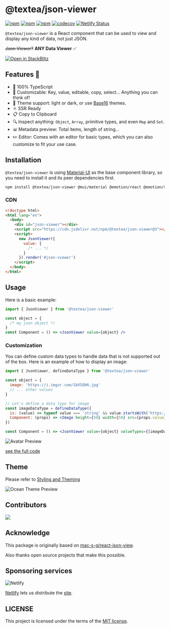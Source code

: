 # @textea/json-viewer

[![npm](https://img.shields.io/npm/v/@textea/json-viewer)](https://www.npmjs.com/package/@textea/json-viewer)
[![npm](https://img.shields.io/npm/dm/@textea/json-viewer.svg)](https://www.npmjs.com/package/@textea/json-viewer)
[![npm](https://img.shields.io/npm/l/@textea/json-viewer)](https://github.com/TexteaInc/json-viewer/blob/main/LICENSE)
[![codecov](https://codecov.io/gh/TexteaInc/json-viewer/branch/main/graph/badge.svg?token=r32mzVhrRl)](https://codecov.io/gh/TexteaInc/json-viewer)
[![Netlify Status](https://api.netlify.com/api/v1/badges/c2aa0ee1-979b-4512-85d2-f27e63897df0/deploy-status)](https://viewer.textea.io)

`@textea/json-viewer` is a React component that can be used to view and display any kind of data, not just JSON.

~~Json Viewer?~~
**ANY Data Viewer** ✅

[![Open in StackBlitz](https://developer.stackblitz.com/img/open_in_stackblitz.svg)](https://stackblitz.com/edit/textea-json-viewer-v3-b4wgxq?file=pages%2Findex.js)

## Features 🚀

- 🦾 100% TypeScript
- 🎨 Customizable: Key, value, editable, copy, select... Anything you can think of!
- 🌈 Theme support: light or dark, or use [Base16](https://github.com/chriskempson/base16) themes.
- ⚛️ SSR Ready
- 📋 Copy to Clipboard
- 🔍 Inspect anything: `Object`, `Array`, primitive types, and even `Map` and `Set`.
- 📊 Metadata preview: Total items, length of string...
- ✏️ Editor: Comes with an editor for basic types, which you can also customize to fit your use case.

## Installation

`@textea/json-viewer` is using [Material-UI](https://mui.com/) as the base component library, so you need to install it and its peer dependencies first.

```sh
npm install @textea/json-viewer @mui/material @emotion/react @emotion/styled
```

### CDN

```html
<!doctype html>
<html lang="en">
  <body>
    <div id="json-viewer"></div>
    <script src="https://cdn.jsdelivr.net/npm/@textea/json-viewer@3"></script>
    <script>
      new JsonViewer({
        value: {
          /* ... */
        }
      }).render('#json-viewer')
    </script>
  </body>
</html>
```

## Usage

Here is a basic example:

```jsx
import { JsonViewer } from '@textea/json-viewer'

const object = {
  /* my json object */
}
const Component = () => <JsonViewer value={object} />
```

### Customization

You can define custom data types to handle data that is not supported out of the box. Here is an example of how to display an image:

```jsx
import { JsonViewer, defineDataType } from '@textea/json-viewer'

const object = {
  image: 'https://i.imgur.com/1bX5QH6.jpg'
  // ... other values
}

// Let's define a data type for image
const imageDataType = defineDataType({
  is: (value) => typeof value === 'string' && value.startsWith('https://i.imgur.com'),
  Component: (props) => <Image height={50} width={50} src={props.value} alt={props.value} />
})

const Component = () => <JsonViewer value={object} valueTypes={[imageDataType]} />
```

![Avatar Preview](public/avatar-preview.png)

[see the full code](docs/pages/full/index.tsx)

## Theme

Please refer to [Styling and Theming](https://viewer.textea.io/how-to/styling)

![Ocean Theme Preview](public/ocean-theme.png)

## Contributors

<a href="https://github.com/TexteaInc/json-viewer/graphs/contributors"><img src="https://opencollective.com/json-viewer/contributors.svg?width=890&button=false" /></a>

## Acknowledge

This package is originally based on [mac-s-g/react-json-view](https://github.com/mac-s-g/react-json-view).

Also thanks open source projects that make this possible.

## Sponsoring services

![Netlify](https://www.netlify.com/v3/img/components/full-logo-light.svg)

[Netlify](https://www.netlify.com/) lets us distribute the [site](https://viewer.textea.io).

## LICENSE

This project is licensed under the terms of the [MIT license](LICENSE).
